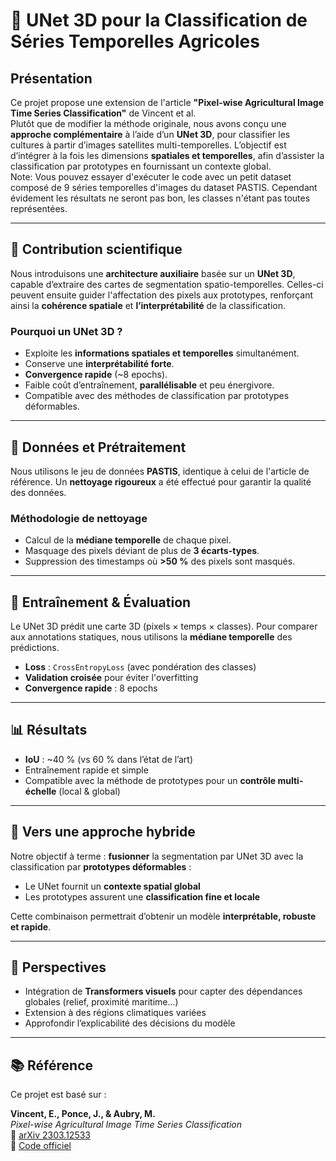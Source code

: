 # 🌾 UNet 3D pour la Classification de Séries Temporelles Agricoles

## Présentation

Ce projet propose une extension de l'article **"Pixel-wise Agricultural Image Time Series Classification"** de Vincent et al.  
Plutôt que de modifier la méthode originale, nous avons conçu une **approche complémentaire** à l’aide d’un **UNet 3D**, pour classifier les cultures à partir d’images satellites multi-temporelles. L’objectif est d’intégrer à la fois les dimensions **spatiales et temporelles**, afin d’assister la classification par prototypes en fournissant un contexte global.  
Note: Vous pouvez essayer d'exécuter le code avec un petit dataset composé de 9 séries temporelles d'images du dataset PASTIS. Cependant évidement les résultats ne seront pas bon, les classes n'étant pas toutes représentées.

---

## 🔬 Contribution scientifique

Nous introduisons une **architecture auxiliaire** basée sur un **UNet 3D**, capable d’extraire des cartes de segmentation spatio-temporelles. Celles-ci peuvent ensuite guider l'affectation des pixels aux prototypes, renforçant ainsi la **cohérence spatiale** et **l’interprétabilité** de la classification.

### Pourquoi un UNet 3D ?

- Exploite les **informations spatiales et temporelles** simultanément.
- Conserve une **interprétabilité forte**.
- **Convergence rapide** (~8 epochs).
- Faible coût d’entraînement, **parallélisable** et peu énergivore.
- Compatible avec des méthodes de classification par prototypes déformables.

---

## 🧼 Données et Prétraitement

Nous utilisons le jeu de données **PASTIS**, identique à celui de l'article de référence. Un **nettoyage rigoureux** a été effectué pour garantir la qualité des données.

### Méthodologie de nettoyage

- Calcul de la **médiane temporelle** de chaque pixel.
- Masquage des pixels déviant de plus de **3 écarts-types**.
- Suppression des timestamps où **>50 %** des pixels sont masqués.

---

## 🧠 Entraînement & Évaluation

Le UNet 3D prédit une carte 3D (pixels × temps × classes). Pour comparer aux annotations statiques, nous utilisons la **médiane temporelle** des prédictions.

- **Loss** : `CrossEntropyLoss` (avec pondération des classes)
- **Validation croisée** pour éviter l'overfitting
- **Convergence rapide** : 8 epochs

---

## 📊 Résultats

- **IoU** : ~40 % (vs 60 % dans l’état de l’art)
- Entraînement rapide et simple
- Compatible avec la méthode de prototypes pour un **contrôle multi-échelle** (local & global)

---

## 🧩 Vers une approche hybride

Notre objectif à terme : **fusionner** la segmentation par UNet 3D avec la classification par **prototypes déformables** :

- Le UNet fournit un **contexte spatial global**
- Les prototypes assurent une **classification fine et locale**

Cette combinaison permettrait d’obtenir un modèle **interprétable, robuste et rapide**.

---

## 🚀 Perspectives

- Intégration de **Transformers visuels** pour capter des dépendances globales (relief, proximité maritime...)
- Extension à des régions climatiques variées
- Approfondir l’explicabilité des décisions du modèle

---

## 📚 Référence

Ce projet est basé sur :

**Vincent, E., Ponce, J., & Aubry, M.**  
*Pixel-wise Agricultural Image Time Series Classification*  
📄 [arXiv 2303.12533](https://arxiv.org/abs/2303.12533)  
🔗 [Code officiel](https://github.com/ElliotVincent/AgriITSC)
